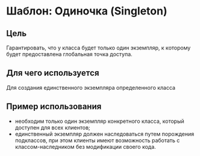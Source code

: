 # Шаблон: Одиночка (Singleton)
## Цель
Гарантировать, что у класса будет только один экземпляр, к которому будет предоставлена глобальная точка доступа.
## Для чего используется
Для создания единственного экземпляра определенного класса
## Пример использования
- необходим только один экземпляр конкретного класса, который доступен для всех клиентов;
- единственный экземпляр должен наследоваться путем порождения подклассов, при этом клиенты имеют возможность работать
с классом-наследником без модификации своего кода.
